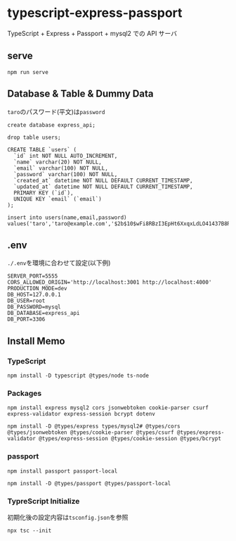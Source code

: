 # typescript-express-passport

TypeScript + Express + Passport + mysql2 での API サーバ

## serve

```
npm run serve
```

## Database & Table & Dummy Data

`taro`のパスワード(平文)は`password`

```
create database express_api;

drop table users;

CREATE TABLE `users` (
  `id` int NOT NULL AUTO_INCREMENT,
  `name` varchar(20) NOT NULL,
  `email` varchar(100) NOT NULL,
  `password` varchar(100) NOT NULL,
  `created_at` datetime NOT NULL DEFAULT CURRENT_TIMESTAMP,
  `updated_at` datetime NOT NULL DEFAULT CURRENT_TIMESTAMP,
  PRIMARY KEY (`id`),
  UNIQUE KEY `email` (`email`)
);

insert into users(name,email,password) values('taro','taro@example.com','$2b$10$wFi8RBzI3EpHt6XxqxLdLO41437B8RniV6ytM6NAACNPdFbjPj3je');

```

## .env

`./.env`を環境に合わせて設定(以下例)

```
SERVER_PORT=5555
CORS_ALLOWED_ORIGIN='http://localhost:3001 http://localhost:4000'
PRODUCTION_MODE=dev
DB_HOST=127.0.0.1
DB_USER=root
DB_PASSWORD=mysql
DB_DATABASE=express_api
DB_PORT=3306
```

## Install Memo

### TypeScript

```
npm install -D typescript @types/node ts-node
```

### Packages

```
npm install express mysql2 cors jsonwebtoken cookie-parser csurf express-validator express-session bcrypt dotenv

npm install -D @types/express types/mysql2# @types/cors @types/jsonwebtoken @types/cookie-parser @types/csurf @types/express-validator @types/express-session @types/cookie-session @types/bcrypt
```

### passport

```
npm install passport passport-local

npm install -D @types/passport @types/passport-local
```

### TypreScript Initialize

初期化後の設定内容は`tsconfig.json`を参照

```
npx tsc --init
```
